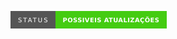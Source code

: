 <svg xmlns="http://www.w3.org/2000/svg" xmlns:xlink="http://www.w3.org/1999/xlink" width="250" height="28" role="img" aria-label="STATUS:POSSIVEIS ATUALIZAÇÕES"><title>STATUS:POSSIVEIS ATUALIZAÇÕES</title><g shape-rendering="crispEdges"><rect width="71.5" height="28" fill="#555"/><rect x="71.5" width="178.5" height="28" fill="#4c1"/></g><g fill="#fff" text-anchor="middle" font-family="Verdana,Geneva,DejaVu Sans,sans-serif" text-rendering="geometricPrecision" font-size="100"><text transform="scale(.1)" x="357.5" y="175" textLength="475" fill="#fff">STATUS</text><text transform="scale(.1)" x="1607.5" y="175" textLength="1545" fill="#fff" font-weight="bold">POSSIVEIS ATUALIZAÇÕES</text></g></svg>

